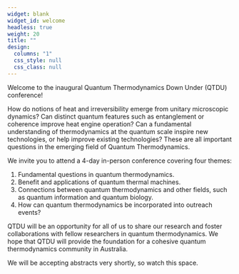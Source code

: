 ```yaml
---
widget: blank
widget_id: welcome
headless: true
weight: 20
title: ""
design:
  columns: "1"
  css_style: null
  css_class: null
---
```

Welcome to the inaugural Quantum Thermodynamics Down Under (QTDU) conference!

How do notions of heat and irreversibility emerge from unitary microscopic dynamics? Can distinct quantum features such as entanglement or coherence improve heat engine operation? Can a fundamental understanding of thermodynamics at the quantum scale inspire new technologies, or help improve existing technologies? These are all important questions in the emerging field of Quantum Thermodynamics.

We invite you to attend a 4-day in-person conference covering four themes:

1. Fundamental questions in quantum thermodynamics.
2. Benefit and applications of quantum thermal machines.
3. Connections between quantum thermodynamics and other fields, such as quantum information and quantum biology.
4. How can quantum thermodynamics be incorporated into outreach events?

QTDU will be an opportunity for all of us to share our research and foster collaborations with fellow researchers in quantum thermodynamics. We hope that QTDU will provide the foundation for a cohesive quantum thermodynamics community in Australia.

We will be accepting abstracts very shortly, so watch this space.

